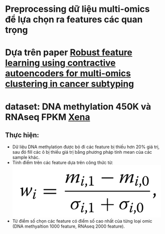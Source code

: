# Preprocessing dữ liệu multi-omics để lựa chọn ra features các quan trọng
# Dựa trên paper [Robust feature learning using contractive autoencoders for multi-omics clustering in cancer subtyping](https://www.sciencedirect.com/science/article/pii/S1046202324002500)
# dataset: DNA methylation 450K và RNAseq FPKM [Xena](https://xenabrowser.net/datapages/?cohort=GDC%20TCGA%20Lung%20Adenocarcinoma%20(LUAD)&removeHub=https%3A%2F%2Fxena.treehouse.gi.ucsc.edu%3A443)

## Thực hiện:
  - Dữ liệu DNA methylation được bỏ đi các feature bị thiếu hơn 20% giá trị, sau đó fill các ô bị thiếu giá trị bằng phương pháp tính mean của các sample khác.
  - Tính điểm trên các feature dựa trên công thức từ:
    ![Công thức expression difference](https://github.com/TuLa-1031/Preprocessing-multi-omics/blob/main/expression%20difference.png)
  - Từ điểm số chọn các feature có điểm số cao nhất của từng loại omic (DNA methyaltion 1000 feature, RNAseq 2000 feature).
